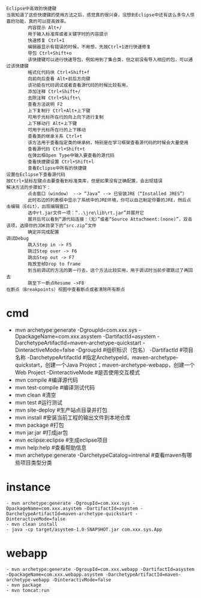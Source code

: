 ```
Eclipse中高效的快捷键
当我知道了这些快捷键的使用方法之后，感觉真的很兴奋，没想到Eclipse中还有这么多令人惊喜的功能，真的可以提高效率。
        内容提示 Alt+/
        用于输入标准库或者关键字时的内容提示
        快速修复 Ctrl+1
        编辑器显示有错误的时候，不用想，先按Ctrl+1进行快速修复
        导包 Ctrl+Shift+o
        该快捷键可以进行快速导包，例如用到了集合类，但之前没有导入相应的包，可以通过该快捷键
        格式化代码块 Ctrl+Shift+f
        向前向后查看 Alt+前后方向键
        该功能在代码调试或者查看源代码的时候比较有用，
        添加注释 Ctrl+Shift+/
        去除注释 Ctrl+Shift+\
        查看方法说明 F2
        上下复制行 Ctrl+Alt+上下键
        可用于光标所在行的向上向下进行复制
        上下移动行 Alt+上下键
        可用于光标所在行的上下移动
        查看类的继承关系 Ctrl+t
        该方法用于查看指定类的继承树，特别是在学习框架查看源代码的时候会大量使用
        查看源代码 Ctrl+Shift+t
        在弹出框Open Type中输入要查看的源代码
        查看快捷键设置 Ctrl+Shift+l
        查看Eclipse中所有的快捷键
设置在Eclipse下查看源代码
按Ctrl+鼠标左键点击要查看到标准类库，但是如果没有正确配置，会出现错误
解决方法的步骤如下：
        点击窗口（window） --> “Java” --> 已安装JRE（“Installed JRES”）
        此时右边的列表框中显示了系统中的JRE环境，你可以自己制定你要的JRE，然后点击编辑（Edit），出现编辑窗口
        选中rt.jar文件一项：“..\jre\lib\rt.jar”并展开它
        展开后可以看到“源代码连接：（无）”或者“Source Attachment:(none)”，双击该项，选择你的JDK目录下的“src.zip”文件
        确定并完成配置
调试Debug
        跳入Step in -> F5
        跳过Step over -> F6
        跳出Step out -> F7
        拖放至帧Drop to frame
        到当前调试的方法的第一行去，这个方法比较实用，用于调试时当前步骤跳过了再回去
        跳至下一断点Resume ->F8
在断点（Breakpoints）视图中查看断点或者清除所有断点
```

# cmd
- mvn archetype:generate -DgroupId=com.xxx.sys -DpackageName=com.xxx.asystem -DartifactId=asystem -DarchetypeArtifactId=maven-archetype-quickstart -DinteractiveMode=false
  -DgroupId #组织标识（包名）
  -DartifactId #项目名称
  -DarchetypeArtifactId #指定ArchetypeId，maven-archetype-quickstart，创建一个Java Project；maven-archetype-webapp，创建一个Web Project
  -DinteractiveMode #是否使用交互模式
- mvn compile #编译源代码
- mvn test-compile #编译测试代码
- mvn clean #清空
- mvn test #运行测试
- mvn site-deploy #生产站点目录并打包
- mvn install #安装当前工程的输出文件到本地仓库
- mvn package #打包
- mvn jar:jar #打成jar包
- mvn eclipse:eclipse #生成eclipse项目
- mvn help:help #查看帮助信息
- mvn archetype:generate -DarchetypeCatalog=intrenal #查看maven有哪些项目类型分类

# instance
```
- mvn archetype:generate -DgroupId=com.xxx.sys -DpackageName=com.xxx.asystem -DartifactId=asystem -DarchetypeArtifactId=maven-archetype-quickstart -DinteractiveMode=false
- mvn clean install
- java -cp target/asystem-1.0-SNAPSHOT.jar com.xxx.sys.App
```
# webapp
```
- mvn archetype:generate -DgroupId=com.xxx.webapp -DartifactId=asystem -DpackageName=com.xxx.webapp.asystem -DarchetypeArtifactId=maven-archetype-webapp -DinteractivMode=false
- mvn package
- mvn tomcat:run
```
